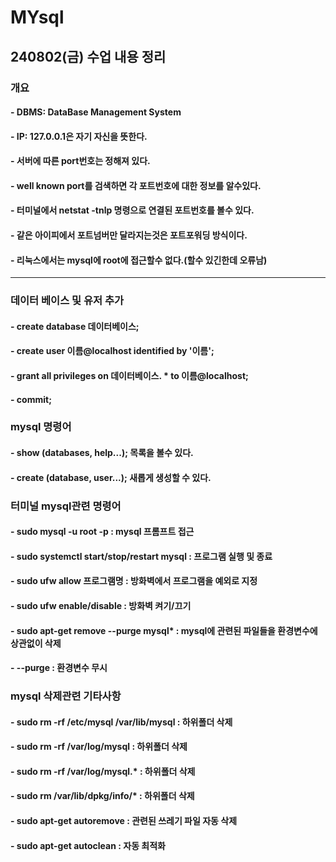 # MYsql


## 240802(금) 수업 내용 정리

### 개요
#### - DBMS: DataBase Management System
#### - IP: 127.0.0.1은 자기 자신을 뜻한다.
#### - 서버에 따른 port번호는 정해져 있다.
#### - well known port를 검색하면 각 포트번호에 대한 정보를 알수있다.
#### - 터미널에서 netstat -tnlp 명령으로 연결된 포트번호를 볼수 있다.
#### - 같은 아이피에서 포트넘버만 달라지는것은 포트포워딩 방식이다.
#### - 리눅스에서는 mysql에 root에 접근할수 없다.(할수 있긴한데 오류남)
<hr/>

### 데이터 베이스 및 유저 추가
#### - create database 데이터베이스;
#### - create user 이름@localhost identified by '이름';
#### - grant all privileges on 데이터베이스. * to 이름@localhost;
#### - commit;

### mysql 명령어
#### - show (databases, help...); 	목록을 볼수 있다.
#### - create (database, user...);	새롭게 생성할 수 있다.

### 터미널 mysql관련 명령어
#### - sudo mysql -u root -p : mysql 프롬프트 접근
#### - sudo systemctl start/stop/restart mysql : 프로그램 실행 및 종료
#### - sudo ufw allow 프로그램명 : 방화벽에서 프로그램을 예외로 지정
#### - sudo ufw enable/disable : 방화벽 켜기/끄기
#### - sudo apt-get remove --purge mysql* : mysql에 관련된 파일들을 환경변수에 상관없이 삭제
#### - --purge : 환경변수 무시

### mysql 삭제관련 기타사항
#### - sudo rm -rf /etc/mysql /var/lib/mysql	: 하위폴더 삭제
#### - sudo rm -rf /var/log/mysql		: 하위폴더 삭제
#### - sudo rm -rf /var/log/mysql.*		: 하위폴더 삭제
#### - sudo rm /var/lib/dpkg/info/*		: 하위폴더 삭제
#### - sudo apt-get autoremove			: 관련된 쓰레기 파일 자동 삭제
#### - sudo apt-get autoclean			: 자동 최적화
